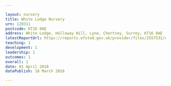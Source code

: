 ```yaml
---

layout: nursery
title: White Lodge Nursery
urn: 120311
postcode: KT16 0AE
address: White Lodge, Holloway Hill, Lyne, Chertsey, Surrey, KT16 0AE
latestReportUrl: https://reports.ofsted.gov.uk/provider/files/2557531/urn/120311.pdf
teaching: 1
development: 1
leadership: 1
outcomes: 1
overall: 1
date: 01 April 2018 
datePublish: 16 March 2016

---
```

